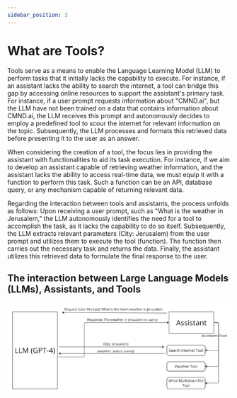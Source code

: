 ```yaml
---
sidebar_position: 3
---
```


# What are Tools?

Tools serve as a means to enable the Language Learning Model (LLM) to perform tasks that it initially lacks the capability to execute. For instance, if an assistant lacks the ability to search the internet, a tool can bridge this gap by accessing online resources to support the assistant's primary task. For instance, if a user prompt requests information about "CMND.ai", but the LLM have not been trained on a data that contains information about CMND.ai, the LLM receives this prompt and autonomously decides to employ a predefined tool to scour the internet for relevant information on the topic. Subsequently, the LLM processes and formats this retrieved data before presenting it to the user as an answer.

When considering the creation of a tool, the focus lies in providing the assistant with functionalities to aid its task execution. For instance, if we aim to develop an assistant capable of retrieving weather information, and the assistant lacks the ability to access real-time data, we must equip it with a function to perform this task. Such a function can be an API, database query, or any mechanism capable of returning relevant data.

Regarding the interaction between tools and assistants, the process unfolds as follows: Upon receiving a user prompt, such as "What is the weather in Jerusalem," the LLM autonomously identifies the need for a tool to accomplish the task, as it lacks the capability to do so itself. Subsequently, the LLM extracts relevant parameters (City: Jerusalem) from the user prompt and utilizes them to execute the tool (function). The function then carries out the necessary task and returns the data. Finally, the assistant utilizes this retrieved data to formulate the final response to the user.

## The interaction between Large Language Models (LLMs), Assistants, and Tools

![../../static/img/assistants.png](../../static/img/assistants.png)

